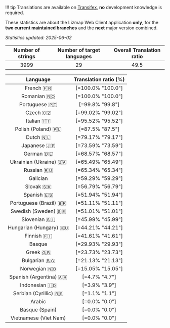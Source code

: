 <!--
DO NOT EDIT THIS FILE DIRECTLY.
It is generated automatically by transifex_stats.py in the scripts folder.
-->

!!! tip
    Translations are available on [Transifex](https://www.transifex.com/3liz-1/lizmap-locales/), **no** development
    knowledge is required.

These statistics are about the Lizmap Web Client application **only**, for the **two current
maintained branches** and the **next** major version combined.

*Statistics updated: 2025-06-02*

| Number of strings | Number of target languages | Overall Translation ratio |
|:-:|:-:|:-:|
3999|29|49.5

| Language | Translation ratio (%) |
|:-:|:-:|
French 🇫🇷 |[=100.0% "100.0"]|
Romanian 🇷🇴 |[=100.0% "100.0"]|
Portuguese 🇵🇹 |[=99.8% "99.8"]|
Czech 🇨🇿 |[=99.02% "99.02"]|
Italian 🇮🇹 |[=95.52% "95.52"]|
Polish (Poland) 🇵🇱 |[=87.5% "87.5"]|
Dutch 🇳🇱 |[=79.17% "79.17"]|
Japanese 🇯🇵 |[=73.59% "73.59"]|
German 🇩🇪 |[=68.57% "68.57"]|
Ukrainian (Ukraine) 🇺🇦 |[=65.49% "65.49"]|
Russian 🇷🇺 |[=65.34% "65.34"]|
Galician  |[=59.29% "59.29"]|
Slovak 🇸🇰 |[=56.79% "56.79"]|
Spanish 🇪🇸 |[=51.94% "51.94"]|
Portuguese (Brazil) 🇧🇷 |[=51.11% "51.11"]|
Swedish (Sweden) 🇸🇪 |[=51.01% "51.01"]|
Slovenian 🇸🇮 |[=45.99% "45.99"]|
Hungarian (Hungary) 🇭🇺 |[=44.21% "44.21"]|
Finnish 🇫🇮 |[=41.61% "41.61"]|
Basque  |[=29.93% "29.93"]|
Greek 🇬🇷 |[=23.73% "23.73"]|
Bulgarian 🇧🇬 |[=21.13% "21.13"]|
Norwegian 🇳🇴 |[=15.05% "15.05"]|
Spanish (Argentina) 🇦🇷 |[=4.7% "4.7"]|
Indonesian 🇮🇩 |[=3.9% "3.9"]|
Serbian (Cyrillic) 🇷🇸 |[=1.1% "1.1"]|
Arabic  |[=0.0% "0.0"]|
Basque (Spain)  |[=0.0% "0.0"]|
Vietnamese (Viet Nam)  |[=0.0% "0.0"]|

